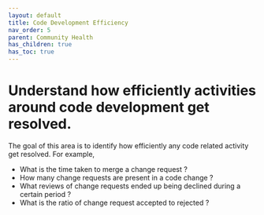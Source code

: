 ```yaml
---
layout: default
title: Code Development Efficiency
nav_order: 5
parent: Community Health
has_children: true
has_toc: true
---
```


# Understand how efficiently activities around code development get resolved.

The goal of this area is to identify how efficiently any code related activity
get resolved. For example,

- What is the time taken to merge a change request ?
- How many change requests are present in a code change ?
- What reviews of change requests ended up being declined during a certain
  period ?
- What is the ratio of change request accepted to rejected ?